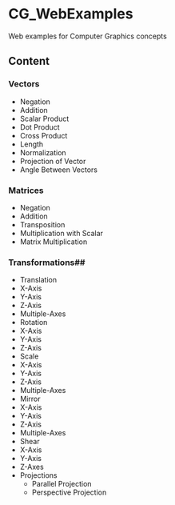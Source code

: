 # CG_WebExamples #

Web examples for Computer Graphics concepts

## Content ##

### Vectors ###
* Negation
* Addition
* Scalar Product
* Dot Product
* Cross Product
* Length
* Normalization
* Projection of Vector
* Angle Between Vectors

### Matrices ###
* Negation
* Addition
* Transposition
* Multiplication with Scalar
* Matrix Multiplication

### Transformations##
* Translation
 * X-Axis
 * Y-Axis
 * Z-Axis
 * Multiple-Axes
* Rotation
 * X-Axis
 * Y-Axis
 * Z-Axis
* Scale
 * X-Axis
 * Y-Axis
 * Z-Axis
 * Multiple-Axes
* Mirror
 * X-Axis
 * Y-Axis
 * Z-Axis
 * Multiple-Axes
* Shear
 * X-Axis
 * Y-Axis
 * Z-Axes
* Projections
  * Parallel Projection
  * Perspective Projection
